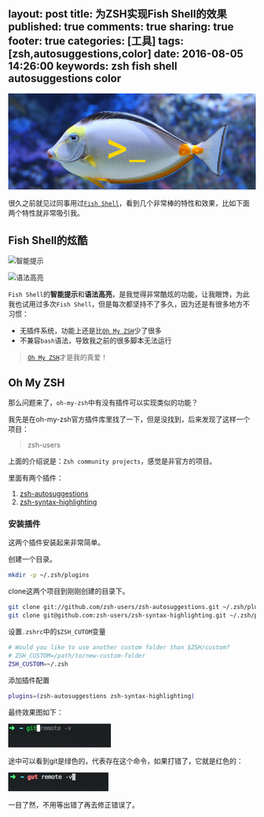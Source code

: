 layout: post
title: 为ZSH实现Fish Shell的效果
published: true
comments: true
sharing: true
footer: true
categories: [工具]
tags: [zsh,autosuggestions,color]
date: 2016-08-05 14:26:00
keywords: zsh fish shell autosuggestions color
---

![](/images/blog/zsh-like-fish-shell/fish-shell.jpg)

很久之前就见过同事用过[`Fish Shell`](https://fishshell.com)，看到几个非常棒的特性和效果，比如下面两个特性就非常吸引我。

<!-- more -->
## Fish Shell的炫酷

![智能提示](https://fishshell.com/assets/img/screenshots/autosuggestion.png)

![语法高亮](https://fishshell.com/assets/img/screenshots/colors.png)


`Fish Shell`的**智能提示**和**语法高亮**，是我觉得非常酷炫的功能，让我眼馋，为此我也试用过多次`Fish Shell`，但是每次都坚持不了多久，因为还是有很多地方不习惯：

* 无插件系统，功能上还是比[`Oh My ZSH`](http://ohmyz.sh/)少了很多
* 不兼容`bash`语法，导致我之前的很多脚本无法运行

> [`Oh My ZSH`](http://ohmyz.sh/)才是我的真爱！


## Oh My ZSH

那么问题来了，`oh-my-zsh`中有没有插件可以实现类似的功能？

我先是在oh-my-zsh官方插件库里找了一下，但是没找到，后来发现了这样一个项目：

> zsh-users

上面的介绍说是：`Zsh community projects`，感觉是非官方的项目。

里面有两个插件：

1. [zsh-autosuggestions](https://github.com/zsh-users/zsh-autosuggestions)
1. [zsh-syntax-highlighting](https://github.com/zsh-users/zsh-syntax-highlighting)

### 安装插件

这两个插件安装起来非常简单。

创建一个目录。

```bash
mkdir -p ~/.zsh/plugins
```

clone这两个项目到刚刚创建的目录下。

```bash
git clone git://github.com/zsh-users/zsh-autosuggestions.git ~/.zsh/plugins/zsh-autosuggestions
git clone git@github.com:zsh-users/zsh-syntax-highlighting.git ~/.zsh/plugins/zsh-syntax-highlighting
```

设置`.zshrc`中的`$ZSH_CUTOM`变量

```bash
# Would you like to use another custom folder than $ZSH/custom?
# ZSH_CUSTOM=/path/to/new-custom-folder
ZSH_CUSTOM=~/.zsh
```

添加插件配置

```bash
plugins=(zsh-autosuggestions zsh-syntax-highlighting)
```

最终效果图如下：

![autosuggestions](/images/blog/zsh-like-fish-shell/autosuggestions.png)

途中可以看到git是绿色的，代表存在这个命令，如果打错了，它就是红色的：

![color](/images/blog/zsh-like-fish-shell/color.png)

一目了然，不用等出错了再去修正错误了。

